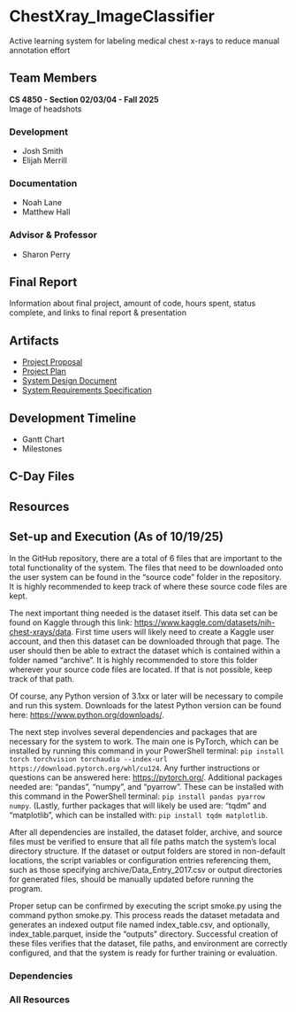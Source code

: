 # ChestXray_ImageClassifier
Active learning system for labeling medical chest x-rays to reduce manual annotation effort
## Team Members
**CS 4850 - Section 02/03/04 - Fall 2025**\
Image of headshots
### Development
- Josh Smith
- Elijah Merrill
### Documentation
+ Noah Lane
+ Matthew Hall
### Advisor & Professor
* Sharon Perry
## Final Report
Information about final project, amount of code, hours spent, status complete, and links to final report & presentation
## Artifacts
- [Project Proposal](readmefiles/SP-104_ALS_Images-Proposal.pdf)
- [Project Plan](readmefiles/SP-104_ALS_Images-ProjectPlan.pdf)
- [System Design Document](readmefiles/SP-104_ALS_Images-Design.pdf)
- [System Requirements Specification](readmefiles/SP-104_ALS_Images-Requirements.pdf)
## Development Timeline
- Gantt Chart
- Milestones
## C-Day Files
## Resources
## Set-up and Execution (As of 10/19/25)
In the GitHub repository, there are a total of 6 files that are important to the total functionality of the system. The files that need to be downloaded onto the user system can be found in the “source code” folder in the repository. It is highly recommended to keep track of where these source code files are kept. 

The next important thing needed is the dataset itself. This data set can be found on Kaggle through this link: https://www.kaggle.com/datasets/nih-chest-xrays/data. First time users will likely need to create a Kaggle user account, and then this dataset can be downloaded through that page. The user should then be able to extract the dataset which is contained within a folder named “archive”. It is highly recommended to store this folder wherever your source code files are located. If that is not possible, keep track of that path.

Of course, any Python version of 3.1xx or later will be necessary to compile and run this system. Downloads for the latest Python version can be found here: https://www.python.org/downloads/. 

The next step involves several dependencies and packages that are necessary for the system to work. The main one is PyTorch, which can be installed by running this command in your PowerShell terminal: `pip install torch torchvision torchaudio --index-url https://download.pytorch.org/whl/cu124`. Any further instructions or questions can be answered here: https://pytorch.org/. Additional packages needed are: “pandas”, “numpy”, and “pyarrow”. These can be installed with this command in the PowerShell terminal: `pip install pandas pyarrow numpy`. (Lastly, further packages that will likely be used are: “tqdm” and “matplotlib”, which can be installed with: `pip install tqdm matplotlib`.

After all dependencies are installed, the dataset folder, archive, and source files must be verified to ensure that all file paths match the system’s local directory structure. If the dataset or output folders are stored in non-default locations, the script variables or configuration entries referencing them, such as those specifying archive/Data_Entry_2017.csv or output directories for generated files, should be manually updated before running the program.

Proper setup can be confirmed by executing the script smoke.py using the command python smoke.py. This process reads the dataset metadata and generates an indexed output file named index_table.csv, and optionally, index_table.parquet, inside the “outputs” directory. Successful creation of these files verifies that the dataset, file paths, and environment are correctly configured, and that the system is ready for further training or evaluation.

### Dependencies
### All Resources
